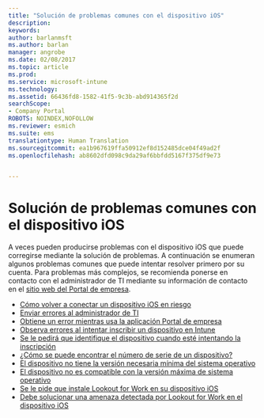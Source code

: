 ```yaml
---
title: "Solución de problemas comunes con el dispositivo iOS"
description: 
keywords: 
author: barlanmsft
ms.author: barlan
manager: angrobe
ms.date: 02/08/2017
ms.topic: article
ms.prod: 
ms.service: microsoft-intune
ms.technology: 
ms.assetid: 66436fd8-1582-41f5-9c3b-abd914365f2d
searchScope:
- Company Portal
ROBOTS: NOINDEX,NOFOLLOW
ms.reviewer: esmich
ms.suite: ems
translationtype: Human Translation
ms.sourcegitcommit: ea1b967619ffa50912ef8d152485dce04f49ad2f
ms.openlocfilehash: ab8602dfd098c9da29af6bbfdd5167f375df9e73


---
```


# <a name="fix-common-issues-with-your-ios-device"></a>Solución de problemas comunes con el dispositivo iOS

A veces pueden producirse problemas con el dispositivo iOS que puede corregirse mediante la solución de problemas. A continuación se enumeran algunos problemas comunes que puede intentar resolver primero por su cuenta. Para problemas más complejos, se recomienda ponerse en contacto con el administrador de TI mediante su información de contacto en el [sitio web del Portal de empresa](http://portal.manage.microsoft.com).

- [Cómo volver a conectar un dispositivo iOS en riesgo](how-to-reconnect-a-compromised-ios-device.md)
- [Enviar errores al administrador de TI](send-errors-to-your-it-admin-ios.md)
- [Obtiene un error mientras usa la aplicación Portal de empresa](you-get-an-error-while-using-the-company-portal-app-ios.md)
- [Observa errores al intentar inscribir un dispositivo en Intune](you-see-errors-while-trying-to-enroll-your-device-in-intune-ios.md)
- [Se le pedirá que identifique el dispositivo cuando esté intentando la inscripción](you-are-asked-to-identify-your-device-when-trying-to-enroll-ios.md)
- [¿Cómo se puede encontrar el número de serie de un dispositivo?](how-do-i-find-the-serial-number-on-my-device-ios.md)
- [El dispositivo no tiene la versión necesaria mínima del sistema operativo](you-need-to-update-your-ios-device.md)
- [El dispositivo no es compatible con la versión máxima de sistema operativo](you-need-to-update-your-ios-device.md)
- [Se le pide que instale Lookout for Work en su dispositivo iOS](you-are-prompted-to-install-lookout-for-work-ios.md)
- [Debe solucionar una amenaza detectada por Lookout for Work en el dispositivo iOS](you-need-to-resolve-a-threat-found-by-lookout-for-work-ios.md)



<!--HONumber=Feb17_HO2-->


